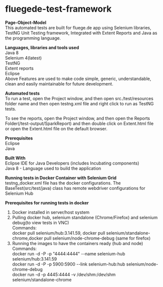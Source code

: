# fluegede-test-framework
**Page-Object-Model <br/>**
This automated tests are built for fluege.de app using Selenium libraries, TestNG Unit Testing framework, Integrated with Extent Reports and Java as the programming language. <br/>


**Languages, libraries and tools used <br/>**
Java 8 <br/>
Selenium 4(latest) <br/>
TestNG <br/>
Extent reports <br/>
Eclipse <br/>
Above Features are used to make code simple, generic, understandable, clean and easily maintainable for future development. <br/>

**Automated tests <br/>**
To run a test, open the Project window, and then open src./test/resources folder name and then open testng.xml file and right click to run as TestNG tests. <br/>

To see the reports, open the Project window, and then open the Reports Folder(/test-output/SparkReport) and then double click on Extent.html file or open the Extent.html file on the default browser. <br/>

**Prerequisites <br/>**
Eclipse <br/>
Java <br/>

**Built With <br/>**
Eclipse IDE for Java Developers (includes Incubating components) <br/>
Java 8 - Language used to build the application <br/>

**Running tests in Docker Container with Selenium Grid <br/>**
testng_docker.xml file has the docker configurations. The BaseTest(src/test/java) class has remote webdriver configurations for Selenium Hub

**Prerequisites for running tests in docker <br/>**
1. Docker installed in server/host system <br/>
2. Pulling docker hub, selenium standalone (Chrome/Firefox) and selenium debug(to view tests in VNC) <br/>
Commands: <br/>
docker pull selenium/hub:3.141.59, docker pull selenium/standalone-chrome,docker pull selenium/node-chrome-debug (same for firefox) <br/>
3. Running the images to have the containers ready (hub and node) <br/>
Commands: <br/>
docker run -d -P -p "4444:4444" --name selenium-hub selenium/hub:3.141.59 <br/>
docker run -d -P -p 5900:5900 --link selenium-hub:hub selenium/node-chrome-debug <br/>
docker run -d -p 4445:4444 -v /dev/shm:/dev/shm selenium/standalone-chrome <br/>
